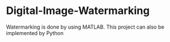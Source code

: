 # Digital-Image-Watermarking
Watermarking is done by using MATLAB. This project can also be implemented by Python
